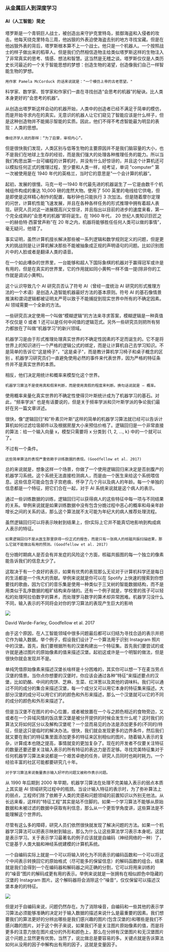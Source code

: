 ### 从金属巨人到深度学习

#### AI（人工智能）简史

塔罗斯是一个青铜巨人战士，被创造出来守护克里特岛，抵御海盗和入侵者的攻击。他每天绕克里特岛三周，他凶狠的外表迫使海盗去别的地方寻找宝藏。但是在他凶狠外表的背后，塔罗斯根本算不上一个战士。他只是一个机器人。一个按照战士的样子做出来的稻草人。但是我们仍然相信造物主给类似塔罗斯这样的生物注入了非常真实的思考、情感、想法和智慧。这当然是无稽之谈。塔罗斯仅仅是人类历史长河最近的一个关于智能思想的梦想：创造生物的渴望，创造像我们自己一样智能生物的梦想。

    用作家 Pamela McCorduck 的话来说就是："一个模仿上帝的古老愿望。"


科学家、数学家、哲学家和作家们一直在寻找创造“会思考的机器”的秘诀。比人类本身更好的”会思考的机器“。

从创造出塔罗斯这样会动的机器开始，人类中的创造者已经不满足于简单的模仿，而是开始寻求内在的真实。无意识的机器人让它们窥见了智能应该是什么样子，但是这种创造物并不能揭示智能的实质。因此，他们不得不考虑智能最为明显的表现：人类的思想。


    像经济学人说的那样：“为了启蒙，审视内心”。


但是很快我们发现，人类区别与低等生物的主要原因并不是我们脑容量的大小，也不是我们在地球上生存的经验，而是我们强大的处理各种推理任务的能力。所以当我们构思出第一台可编程的计算机时，并没有什么好惊讶的，并且这个计算机还可以模拟任何正式的推理过程，至少要和人类一样，经考证，单词 "computer" 第一次被使用是在 1940 年代的英格兰，当时它的意思是”一个会计算的机器“。


起初，发展的很慢。马克一号 —1940 年代最先进的机器诞生了 — 它是由数千个机械组件构成的重达 10,000 磅的庞然大物。使用了 500 英里的电线给它供电，但是即使是这样精心制作的配置，每秒钟也只能执行 3 次加法。但是随着摩尔定理的问世，计算机性能飞速发展，并且在各种各样任务的形式推理中拥有着超人表现。研究人员对这一进展既高兴又惊讶，并且指出以目前的进步的速度来看，第一个完全成熟的”会思考的机器“即将诞生。在 1960 年代， 20 世纪人类知识巨匠之一的赫伯特·西蒙曾声称”在 20 年之内，机器将能够胜任任何人类可以做的事情”，毫无疑问，他错了。


事实证明，虽然计算机擅长解决那些被一系列逻辑和数学规则定义的问题，但是更大的挑战则是让计算机解决那些不能被抽象成正规的声明语句的问题。比如识别图片中的人脸或者是翻译人类的语音。


在一个如此嘈杂的世界里，一台能够和超人下国际象棋的机器对于赢得冠军或许是有用的，但是在真实的世界里，它的作用就如同小黄鸭一样不值一提(除非你的工作就是调试小黄鸭)。

这个认识导致几个 AI 研究员否认了符号 AI（曾经一度统治 AI 研究的形式推理方法的一个术语）是创造人造智能机器最好方法的基本原则。符号 AI 的基石像情景推演和谓词逻辑都被证明太严苛以致于不能捕捉到现实世界中所有的不确定因素。AI 领域需要一个全新的方法。


一些研究员决定使用一个叫做“模糊逻辑”的方法来寻求答案，模糊逻辑是一种真值不仅仅是 0 或者 1 还可以是任何中间值的逻辑范式。另外一些研究员则把所有努力都放在了叫做“机器学习”的新兴领域。

机器学习是由于形式推理处理真实世界的不确定性因素的不足而诞生的。它不是将世界上的知识进行一个严格的逻辑公式的绑定，而是让计算机自己去学习知识。不是简单的告诉它“这是椅子”，"这是桌子"，而是教计算机学习椅子和桌子概念的区别 。机器学习研究员们一直避免使用必然的事件来代表世界，因为严格的特征条件并不是真实世界的本质。

相反，他们决定用统计和概率来模型化这个世界。

    机器学习算法不是使用真和假来判断，而是使用真假的程度来判断。换句话说就是 — 概率。


使用概率来量化真实世界的不确定性使得贝叶斯统计成为了机器学习的基石。对此，“频率学派” 也是有话要说的，但是关于频率学派和贝叶斯学派的争论我们最好在另一篇文章详述。

很快，像”逻辑回归“和”朴素贝叶斯“这样的简单的机器学习算法就已经可以告诉计算机如何过滤垃圾邮件以及根据房屋大小来预估价格了。逻辑回归是一个非常直接的算法：给一个输入向量 x，模型只需要将 x 分类到 {1, 2, …, k} 中的一个就可以了。

不过有一个条件。

    这些简单算法的表现严重依赖于训练数据的表现。(Goodfellow et al. 2017)

总的来说就是，想象这样一个场景，你做了一个使用逻辑回归来决定是否剖腹产的机器学习系统。这个系统无法直接检测病人，而是由一个医生来给这个系统喂信息。这些信息可能会包含子宫疤痕、怀孕了几个月以及病人的年龄。每一个单独的信息都是一个特征，把它们合在一起，对于 AI 系统来说就是这个病人的表示。

通过一些训练数据的训练，逻辑回归可以获得病人的这些特征中每一项与不同结果的关系。举例来说就是如果训练数据中没有包含分娩过程中恶心的概率和母亲年龄增长之间的关系的话，那么这个算法就不太可能为年纪大的病人推荐处理流程。

虽然逻辑回归可以将表示映射到结果上，但t实际上它并不能真切地影响到构成病人表示的特征。

    如果逻辑回归不是从医生那里获得一份正式的报告，而是只有一张病人的核磁共振扫描结果，那么它就不能做出有用的预测。(Goodfellow et al. 2017)

在分娩时期病人是否会有并发症的风险这个方面，核磁共振图的每一个独立的像素能告诉我们的信息太少了。

这取决于有一个良好的表示，如果有优秀的表现那么无论对于计算机科学还是每日的生活都是一个伟大的贡献。举例来说就是你可以在 Spotify 上快速的搜索到你想要找的歌曲，因为它们的音乐集是使用一种类似于三叉树的智能数据结构，而不是用类似于乱序数据的粗旷结构来存储的。还有一个例子就是，学校里的孩子可以轻松的处理阿拉伯数字的算术，而处理罗马数字的算术却异常困难。机器学习没什么不同，输入表示的不同将会对你的学习算法的表现产生巨大的影响


![](https://cdn-images-1.medium.com/max/800/1*mjzOs0JuZS7TfP0RXNc8Ew.png)


David Warde-Farley, Goodfellow et al. 2017


由于这个原因，在人工智能领域中很多问题最后都可以归结为寻找合适的表示并把它作为输入数据。举个例子，假设我们设计了一个算法用于识别 Instagram 照片中的汉堡。首先，我们要根据所有的汉堡构建出一个特征集。首先我们要尝试的或许就是通过图片的原始像素的值来描述汉堡。起初这或许是一个明智的做法，但是很快你就会发现并不是。

单纯凭借原始像素来描述汉堡长啥样是十分困难的，其实你可以想一下在麦当劳点汉堡的情景。当你点你想要的汉堡时，你应该会通过各种”特征“来描述要点的汉堡，比如奶酪、中间的肉饼、芝麻、生菜、红洋葱以及其他的调味料。我们可以通过不同的成分的集合来描述汉堡，每一个成分又可以用它本身的特征集来描述。大部分汉堡的成分可以用它们的的颜色和外形来描述，那么一个汉堡就可以它的不同的成分的颜色和外形来描述了。

但是当汉堡不在图片的中心位置，或者被放置在一个与之颜色相近的食物旁边，又或者在一个异域风情的饭店里汉堡是被分开提供的时候会发生什么呢？这时我们的算法又将如何区分以及解构汉堡呢？一个显而易见的办法是添加更多的(不同的)特征，但是这只是临时的解决办法。很快，我们就会发现更多的边界条件，然后我们就又要在我们的特征集里面添加更多的特征来区别相似的图片。随着输入表示的复杂，计算成本也随之提高，事情就变的更加复杂了。现在的开发者不仅要关注特征的数量还要还要关注输入表示的所有特征的表达力是否足够。寻找完美特征集对于任何机器学习算法来说都是一个艰苦卓绝的任务，研究人员同时也耗时耗力。一个经验丰富的社区可能都要研究几十年。

    对于学习算法来说衡量表示输入好坏的问题又被称作表示问题。

从 1990 年后期到 2000 年早期，机器学习算法在处理不完美输入表示的弱点本质上其实是 AI 领域研究过程中的瓶颈。当设计输入特征的表示时，为了弥补算法上的弱点，工程师们除了依赖于人类的灵感和问题领域的前置知识以外别无他法。从长远来看，这样的"特征工程"其实是站不住脚的。如果一个学习算法不能够从原始数据和未被过滤的数据中获取有利信息，那么从一个更哲学角度讲，这些算法是不能理解这个世界的。

尽管有这么多的障碍，研究人员们依然很快就发现了解决问题的方法。如果一个机器学习算法可以把表示映射到输出，那么为什么让这些算法学习表示本身呢。这就是表示学习。关于表示学习最著名的例子应该就是自编码（神经网络的一种）了，它是基于人类大脑和神经系统建模的计算机系统。

一个自编码实际上就是一个可以将输入转化为不同表示的编码函数和一个可以将这个中间表示转换回它的原始格式（尽可能多的保留信息）的解码函数的组合。结果就是我们会得到一个在编码器和解码器之间正确的分割，它可以将用来训练的的”噪音“图片的解码成更有用的表示。举例来说就是一张拥有在相似颜色中隐藏的汉堡的 Instagram 图片。这个解码器将会消除这个”噪音“，仅仅保留可以描述汉堡本身的的特征。

![](https://cdn-images-1.medium.com/max/800/1*wKE69-fX180Q_gkzYzGbwg.png)

但是对于自编码来说，问题仍然存在。为了消除噪音，自编码和一些其他的表示学习算法必须能够准确的决定对于输入数据的描述来说什么是最重要的因素。我们想要我们的算法更好的分辨出哪些是我们感兴趣的图片(包含汉堡的)和哪些是我们不感兴趣的图片。对于这个例子来说，如果我们不是关注图片原始像素的值，而是将更多的注意力放在图片成分的外形和颜色上，那么在分辨有汉堡图片和无汉堡图片这个问题上显然更有优势。当然了，说比做总是要容易的多。关键点就是告诉算法如何从没用的因子中解构出有用的因子，这就是变量因子。
